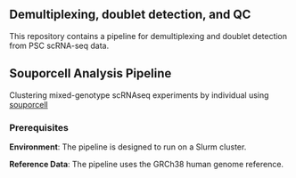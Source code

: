 ## Demultiplexing, doublet detection, and QC

This repository contains a pipeline for demultiplexing and doublet detection from PSC scRNA-seq data.

## Souporcell Analysis Pipeline 

Clustering mixed-genotype scRNAseq experiments by individual using [souporcell](https://github.com/wheaton5/souporcell)

### Prerequisites
**Environment**: The pipeline is designed to run on a Slurm cluster.

**Reference Data**: The pipeline uses the GRCh38 human genome reference.


